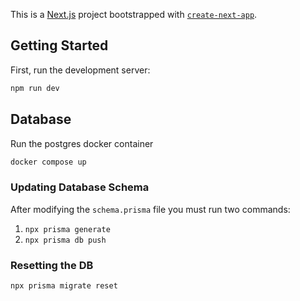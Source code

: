 This is a [Next.js](https://nextjs.org/) project bootstrapped with [`create-next-app`](https://github.com/vercel/next.js/tree/canary/packages/create-next-app).

## Getting Started

First, run the development server:

```bash
npm run dev
```

## Database

Run the postgres docker container

```bash
docker compose up
```

### Updating Database Schema

After modifying the `schema.prisma` file you must run two commands:

1. `npx prisma generate`
2. `npx prisma db push`

### Resetting the DB

`npx prisma migrate reset`

